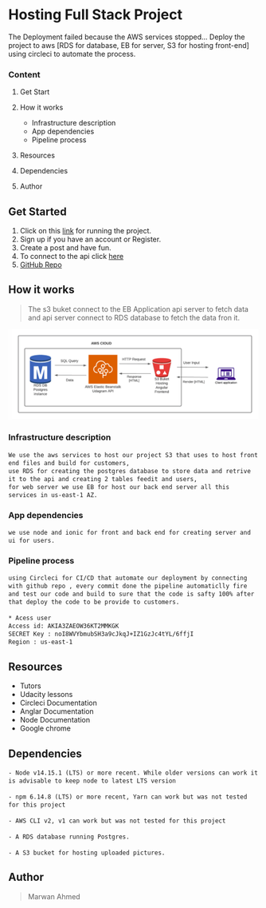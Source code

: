 # Hosting Full Stack Project

The Deployment failed because the AWS services stopped...
Deploy the project to aws [RDS for database, EB for server, S3 for hosting front-end] using circleci to automate the process.

### Content

1. Get Start
2. How it works

   - Infrastructure description
   - App dependencies
   - Pipeline process

3. Resources
4. Dependencies
5. Author

## Get Started

1. Click on this [link](http://udagram-frontend22.s3-website-us-east-1.amazonaws.com/) for running the project.
2. Sign up if you have an account or Register.
3. Create a post and have fun.
4. To connect to the api click [here](http://udgram-dev.eba-pmfwfrkh.us-east-1.elasticbeanstalk.com/api/v0)
5. [GitHub Repo](https://github.com/MarwanAhmed25/Deploy)

## How it works

> The s3 buket connect to the EB Application api server to fetch data and api server connect to RDS database to fetch the data fron it.

![digram](./images/digram.png)

### Infrastructure description

```
We use the aws services to host our project S3 that uses to host front end files and build for customers,
use RDS for creating the postgres database to store data and retrive it to the api and creating 2 tables feedit and users,
for web server we use EB for host our back end server all this services in us-east-1 AZ.

```

### App dependencies

```
we use node and ionic for front and back end for creating server and ui for users.
```

### Pipeline process

```
using Circleci for CI/CD that automate our deployment by connecting with github repo , every commit done the pipeline automaticlly fire and test our code and build to sure that the code is safty 100% after that deploy the code to be provide to customers.

* Acess user
Access id: AKIA3ZAEOW36KT2MMKGK
SECRET Key : noI8WVYbmubSH3a9cJkqJ+IZ1GzJc4tYL/6ffjI
Region : us-east-1

```

## Resources

- Tutors
- Udacity lessons
- Circleci Documentation
- Anglar Documentation
- Node Documentation
- Google chrome

## Dependencies

```
- Node v14.15.1 (LTS) or more recent. While older versions can work it is advisable to keep node to latest LTS version

- npm 6.14.8 (LTS) or more recent, Yarn can work but was not tested for this project

- AWS CLI v2, v1 can work but was not tested for this project

- A RDS database running Postgres.

- A S3 bucket for hosting uploaded pictures.

```

## Author

> Marwan Ahmed
